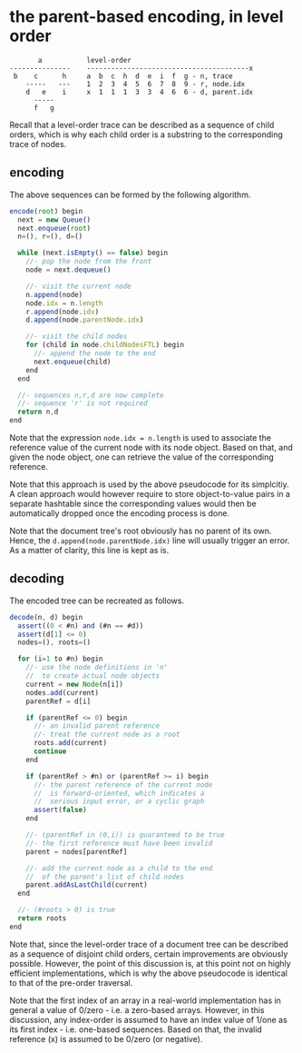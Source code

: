 
<!-- ======================================================================= -->
# the parent-based encoding, in level order

```
       a           level-order
---------------    ----------------------------------------x
 b    c      h     a  b  c  h  d  e  i  f  g - n, trace
    -----   ---    1  2  3  4  5  6  7  8  9 - r, node.idx
    d   e    i     x  1  1  1  3  3  4  6  6 - d, parent.idx
      -----
      f   g
```

Recall that a level-order trace can be described as a sequence of child orders,
which is why each child order is a substring to the corresponding trace of
nodes.

<!-- ======================================================================= -->
## encoding

The above sequences can be formed by the following algorithm.

```js
encode(root) begin
  next = new Queue()
  next.enqueue(root)
  n=(), r=(), d=()

  while (next.isEmpty() == false) begin
    //- pop the node from the front
    node = next.dequeue()

    //- visit the current node
    n.append(node)
    node.idx = n.length
    r.append(node.idx)
    d.append(node.parentNode.idx)

    //- visit the child nodes
    for (child in node.childNodesFTL) begin
      //- append the node to the end
      next.enqueue(child)
    end
  end

  //- sequences n,r,d are now complete
  //- sequence 'r' is not required
  return n,d
end
```

Note that the expression `node.idx = n.length` is used to associate the
reference value of the current node with its node object. Based on that,
and given the node object, one can retrieve the value of the corresponding
reference.

Note that this approach is used by the above pseudocode for its simplcitiy.
A clean approach would however require to store object-to-value pairs in a
separate hashtable since the corresponding values would then be automatically
dropped once the encoding process is done.

Note that the document tree's root obviously has no parent of its own. Hence,
the `d.append(node.parentNode.idx)` line will usually trigger an error. As a
matter of clarity, this line is kept as is.

<!-- ======================================================================= -->
## decoding

The encoded tree can be recreated as follows.

```js
decode(n, d) begin
  assert((0 < #n) and (#n == #d))
  assert(d[1] <= 0)
  nodes=(), roots=()

  for (i=1 to #n) begin
    //- use the node definitions in 'n'
    //  to create actual node objects
    current = new Node(n[i])
    nodes.add(current)
    parentRef = d[i]

    if (parentRef <= 0) begin
      //- an invalid parent reference
      //- treat the current node as a root
      roots.add(current)
      continue
    end

    if (parentRef > #n) or (parentRef >= i) begin
      //- the parent reference of the current node
      //  is forward-oriented, which indicates a
      //  serious input error, or a cyclic graph
      assert(false)
    end

    //- (parentRef in (0,i)) is guaranteed to be true
    //- the first reference must have been invalid
    parent = nodes[parentRef]

    //- add the current node as a child to the end
    //  of the parent's list of child nodes
    parent.addAsLastChild(current)
  end

  //- (#roots > 0) is true
  return roots
end
```

Note that, since the level-order trace of a document tree can be described
as a sequence of disjoint child orders, certain improvements are obviously
possible. However, the point of this discussion is, at this point not on
highly efficient implementations, which is why the above pseudocode is
identical to that of the pre-order traversal.

Note that the first index of an array in a real-world implementation has
in general a value of 0/zero - i.e. a zero-based arrays. However, in this
discussion, any index-order is assumed to have an index value of 1/one as
its first index - i.e. one-based sequences. Based on that, the invalid
reference (x) is assumed to be 0/zero (or negative).
